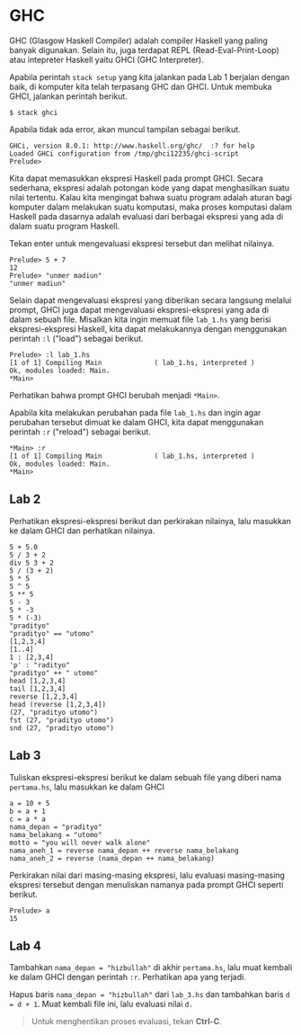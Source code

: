 # GHC

GHC \(Glasgow Haskell Compiler\) adalah compiler Haskell yang paling banyak digunakan. Selain itu, juga terdapat REPL \(Read-Eval-Print-Loop\) atau intepreter Haskell yaitu GHCI \(GHC Interpreter\).

Apabila perintah `stack setup` yang kita jalankan pada Lab 1 berjalan dengan baik, di komputer kita telah terpasang GHC dan GHCI. Untuk membuka GHCI, jalankan perintah berikut.

```
$ stack ghci
```

Apabila tidak ada error, akan muncul tampilan sebagai berikut.

```
GHCi, version 8.0.1: http://www.haskell.org/ghc/  :? for help
Loaded GHCi configuration from /tmp/ghci12235/ghci-script
Prelude>
```

Kita dapat memasukkan ekspresi Haskell pada prompt GHCI. Secara sederhana, ekspresi adalah potongan kode yang dapat menghasilkan suatu nilai tertentu. Kalau kita mengingat bahwa suatu program adalah aturan bagi komputer dalam melakukan suatu komputasi, maka proses komputasi dalam Haskell pada dasarnya adalah evaluasi dari berbagai ekspresi yang ada di dalam suatu program Haskell.

Tekan enter untuk mengevaluasi ekspresi tersebut dan melihat nilainya.

```
Prelude> 5 + 7
12
Prelude> "unmer madiun"
"unmer madiun"
```

Selain dapat mengevaluasi ekspresi yang diberikan secara langsung melalui prompt, GHCI juga dapat mengevaluasi ekspresi-ekspresi yang ada di dalam sebuah file. Misalkan kita ingin memuat file `lab_1.hs` yang berisi ekspresi-ekspresi Haskell, kita dapat melakukannya dengan menggunakan perintah `:l` ("load") sebagai berikut.

```
Prelude> :l lab_1.hs
[1 of 1] Compiling Main             ( lab_1.hs, interpreted )
Ok, modules loaded: Main.
*Main>
```

Perhatikan bahwa prompt GHCI berubah menjadi `*Main>`.

Apabila kita melakukan perubahan pada file `lab_1.hs` dan ingin agar perubahan tersebut dimuat ke dalam GHCI, kita dapat menggunakan perintah `:r` ("reload") sebagai berikut.

```
*Main> :r
[1 of 1] Compiling Main             ( lab_1.hs, interpreted )
Ok, modules loaded: Main.
*Main>
```

## Lab 2

Perhatikan ekspresi-ekspresi berikut dan perkirakan nilainya, lalu masukkan ke dalam GHCI dan perhatikan nilainya.
```
5 + 5.0
5 / 3 + 2
div 5 3 + 2
5 / (3 + 2)
5 * 5
5 ^ 5
5 ** 5
5 - 3
5 * -3
5 * (-3)
"pradityo"
"pradityo" == "utomo"
[1,2,3,4]
[1..4]
1 : [2,3,4]
'p' : "radityo"
"pradityo" ++ " utomo"
head [1,2,3,4]
tail [1,2,3,4]
reverse [1,2,3,4]
head (reverse [1,2,3,4])
(27, "pradityo utomo")
fst (27, "pradityo utomo")
snd (27, "pradityo utomo")
```

## Lab 3

Tuliskan ekspresi-ekspresi berikut ke dalam sebuah file yang diberi nama `pertama.hs`, lalu masukkan ke dalam GHCI

```
a = 10 + 5
b = a + 1
c = a * a
nama_depan = "pradityo"
nama_belakang = "utomo"
motto = "you will never walk alone"
nama_aneh_1 = reverse nama_depan ++ reverse nama_belakang
nama_aneh_2 = reverse (nama_depan ++ nama_belakang)
```

Perkirakan nilai dari masing-masing ekspresi, lalu evaluasi masing-masing ekspresi tersebut dengan menuliskan namanya pada prompt GHCI seperti berikut.

```
Prelude> a
15
```

## Lab 4

Tambahkan `nama_depan = "hizbullah"` di akhir `pertama.hs`, lalu muat kembali ke dalam GHCI dengan perintah `:r`. Perhatikan apa yang terjadi.

Hapus baris `nama_depan = "hizbullah"` dari `lab_3.hs` dan tambahkan baris `d = d + 1`. Muat kembali file ini, lalu evaluasi nilai `d. `

>Untuk menghentikan proses evaluasi, tekan **Ctrl-C**.

